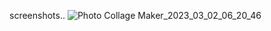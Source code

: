 screenshots..
![Photo Collage Maker_2023_03_02_06_20_46](https://user-images.githubusercontent.com/99496645/222433707-68c0b0c5-c8ec-4fcf-b60f-3b4e60839c0b.png)
